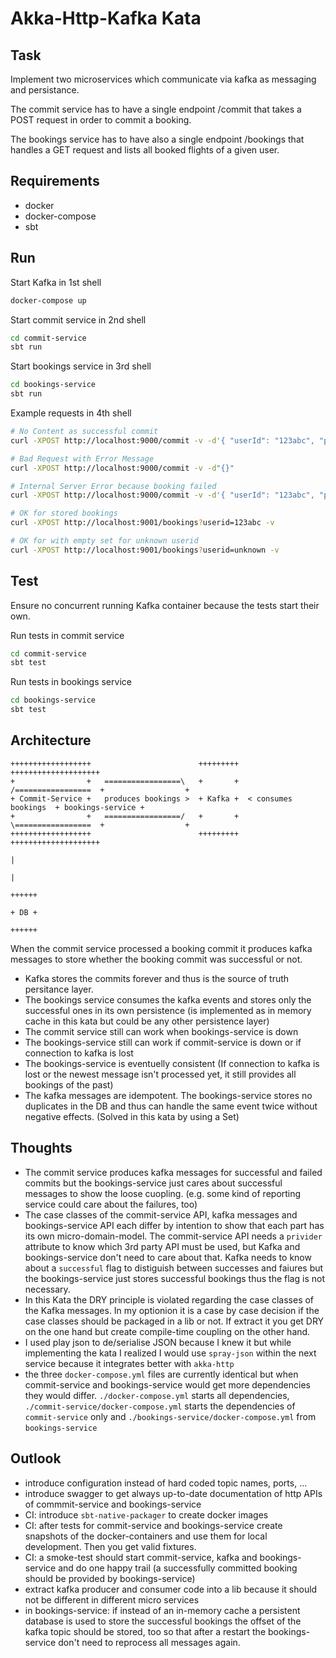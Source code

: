 # Akka-Http-Kafka Kata

## Task
Implement two microservices which communicate via kafka as messaging and persistance.

The commit service has to have a single endpoint /commit  that takes a POST request in order to commit a booking.

The bookings service has to have also a single endpoint /bookings that handles a GET request  and lists all booked flights of a given user.

## Requirements
* docker
* docker-compose
* sbt 

## Run

Start Kafka in 1st shell
```bash
docker-compose up
```

Start commit service in 2nd shell
```bash
cd commit-service
sbt run
```

Start bookings service in 3rd shell
```bash
cd bookings-service
sbt run
```

Example requests in 4th shell
```bash
# No Content as successful commit
curl -XPOST http://localhost:9000/commit -v -d'{ "userId": "123abc", "persons": [{ "firstname": "Max", "lastname": "Mustermann", "seat": "A5" }], "price": 69.99, "flightnumber": "EZY8124", "provider": "easyjet"}' 

# Bad Request with Error Message
curl -XPOST http://localhost:9000/commit -v -d"{}"

# Internal Server Error because booking failed
curl -XPOST http://localhost:9000/commit -v -d'{ "userId": "123abc", "persons": [{ "firstname": "Alice", "lastname": "Mustermann", "seat": "A5" },{ "firstname": "Bob", "lastname": "Mustermann", "seat": "A6" }, { "firstname": "Charly", "lastname": "Mustermann", "seat": "A7" }], "price": 69.99, "flightnumber": "EZY8124", "provider": "easyjet"}' 

# OK for stored bookings
curl -XPOST http://localhost:9001/bookings?userid=123abc -v

# OK for with empty set for unknown userid
curl -XPOST http://localhost:9001/bookings?userid=unknown -v
```

## Test
Ensure no concurrent running Kafka container because the tests start their own.

Run tests in commit service
```bash
cd commit-service
sbt test
```

Run tests in bookings service
```bash
cd bookings-service
sbt test
```

## Architecture

```
++++++++++++++++++                        +++++++++                       ++++++++++++++++++++
+                +   =================\   +       +   /=================  +                  +
+ Commit-Service +   produces bookings >  + Kafka +  < consumes bookings  + bookings-service + 
+                +   =================/   +       +   \=================  +                  +
++++++++++++++++++                        +++++++++                       ++++++++++++++++++++
                                                                                    |
                                                                                    |
                                                                                 ++++++
                                                                                 + DB +
                                                                                 ++++++
```

When the commit service processed a booking commit it produces kafka messages to store whether the booking commit was successful or not.
* Kafka stores the commits forever and thus is the source of truth persitance layer.
* The bookings service consumes the kafka events and stores only the successful ones in its own persistence (is implemented as in memory cache in this kata but could be any other persistence layer)
* The commit service still can work when bookings-service is down
* The bookings-service still can work if commit-service is down or if connection to kafka is lost
* The bookings-service is eventuelly consistent (If connection to kafka is lost or the newest message isn't processed yet, it still provides all bookings of the past)
* The kafka messages are idempotent. The bookings-service stores no duplicates in the DB and thus can handle the same event twice without negative effects. (Solved in this kata by using a Set)

## Thoughts
* The commit service produces kafka messages for successful and failed commits but the bookings-service just cares about successful messages to show the loose cuopling. (e.g. some kind of reporting service could care about the failures, too)
* The case classes of the commit-service API, kafka messages and bookings-service API each differ by intention to show that each part has its own micro-domain-model. The commit-service API needs a `privider` attribute to know which 3rd party API must be used, but Kafka and bookings-service don't need to care about that. Kafka needs to know about a `successful` flag to distiguish between successes and faiures but the bookings-service just stores successful bookings thus the flag is not necessary.
* In this Kata the DRY principle is violated regarding the case classes of the Kafka messages. In my optionion it is a case by case decision if the case classes should be packaged in a lib or not. If extract it you get DRY on the one hand but create compile-time coupling on the other hand.
* I used play json to de/serialise JSON because I knew it but while implementing the kata I realized I would use `spray-json` within the next service because it integrates better with `akka-http`
* the three `docker-compose.yml` files are currently identical but when commit-service and bookings-service would get more dependencies they would differ. `./docker-compose.yml` starts all dependencies, `./commit-service/docker-compose.yml` starts the dependencies of `commit-service` only and `./bookings-service/docker-compose.yml` from `bookings-service`

## Outlook
* introduce configuration instead of hard coded topic names, ports, ...
* introduce swagger to get always up-to-date documentation of http APIs of commmit-service and bookings-service
* CI: introduce `sbt-native-packager` to create docker images
* CI: after tests for commit-service and bookings-service create snapshots of the docker-containers and use them for local development. Then you get valid fixtures.
* CI: a smoke-test should start commit-service, kafka and bookings-service and do one happy trail (a successfully committed booking should be provided by bookings-service)
* extract kafka producer and consumer code into a lib because it should not be different in different micro services
* in bookings-service: if instead of an in-memory cache a persistent database is used to store the successful bookings the offset of the kafka topic should be stored, too so that after a restart the bookings-service don't need to reprocess all messages again.

